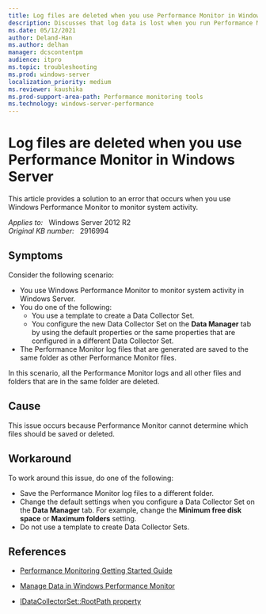 ```yaml
---
title: Log files are deleted when you use Performance Monitor in Windows Server
description: Discusses that log data is lost when you run Performance Monitor in Windows Server.
ms.date: 05/12/2021
author: Deland-Han 
ms.author: delhan
manager: dcscontentpm
audience: itpro
ms.topic: troubleshooting
ms.prod: windows-server
localization_priority: medium
ms.reviewer: kaushika
ms.prod-support-area-path: Performance monitoring tools
ms.technology: windows-server-performance
---
```

# Log files are deleted when you use Performance Monitor in Windows Server

This article provides a solution to an error that occurs when you use Windows Performance Monitor to monitor system activity.

_Applies to:_ &nbsp; Windows Server 2012 R2  
_Original KB number:_ &nbsp; 2916994

## Symptoms

Consider the following scenario:

- You use Windows Performance Monitor to monitor system activity in Windows Server.
- You do one of the following:
  - You use a template to create a Data Collector Set.
  - You configure the new Data Collector Set on the **Data Manager** tab by using the default properties or the same properties that are configured in a different Data Collector Set.
- The Performance Monitor log files that are generated are saved to the same folder as other Performance Monitor files.

In this scenario, all the Performance Monitor logs and all other files and folders that are in the same folder are deleted.

## Cause

This issue occurs because Performance Monitor cannot determine which files should be saved or deleted.

## Workaround

To work around this issue, do one of the following:

- Save the Performance Monitor log files to a different folder.
- Change the default settings when you configure a Data Collector Set on the **Data Manager** tab. For example, change the **Minimum free disk space** or **Maximum folders** setting.
- Do not use a template to create Data Collector Sets.

## References

- [Performance Monitoring Getting Started Guide](/previous-versions/windows/it-pro/windows-server-2008-R2-and-2008/dd744567(v=ws.10))

- [Manage Data in Windows Performance Monitor](/previous-versions/windows/it-pro/windows-server-2008-R2-and-2008/cc765998(v=ws.11))

- [IDataCollectorSet::RootPath property](/windows/win32/api/pla/nf-pla-idatacollectorset-get_rootpath)
